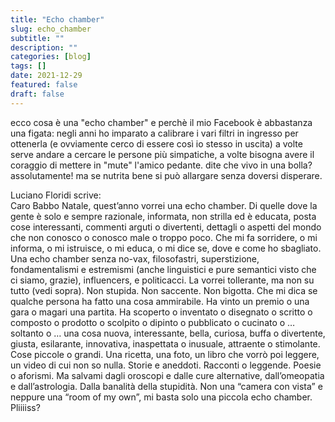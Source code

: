 ```yaml
---
title: "Echo chamber"
slug: echo_chamber
subtitle: ""
description: ""
categories: [blog]
tags: []
date: 2021-12-29
featured: false
draft: false
---
```


ecco cosa è una "echo chamber" e perchè il mio Facebook è abbastanza una figata: negli anni ho imparato a calibrare i vari filtri in ingresso per ottenerla (e ovviamente cerco di essere così io stesso in uscita)
a volte serve andare a cercare le persone più simpatiche, a volte bisogna avere il coraggio di mettere in "mute" l'amico pedante.
dite che vivo in una bolla? assolutamente! ma se nutrita bene si può allargare senza doversi disperare.

Luciano Floridi scrive:  
Caro Babbo Natale, quest’anno vorrei una echo chamber. Di quelle dove la gente è solo e sempre razionale, informata, non strilla ed è educata, posta cose interessanti, commenti arguti o divertenti, dettagli o aspetti del mondo che non conosco o conosco male o troppo poco. Che mi fa sorridere, o mi informa, o mi istruisce, o mi educa, o mi dice se, dove e come ho sbagliato. Una echo chamber senza no-vax, filosofastri, superstizione, fondamentalismi e estremismi (anche linguistici e pure semantici visto che ci siamo, grazie), influencers, e politicacci. La vorrei tollerante, ma non su tutto (vedi sopra). Non stupida. Non saccente. Non bigotta. Che mi dica se qualche persona ha fatto una cosa ammirabile. Ha vinto un premio o una gara o magari una partita. Ha scoperto o inventato o disegnato o scritto o composto o prodotto o scolpito o dipinto o pubblicato o cucinato o … soltanto o … una cosa nuova, interessante, bella, curiosa, buffa o divertente, giusta, esilarante, innovativa, inaspettata o inusuale, attraente o stimolante. Cose piccole o grandi. Una ricetta, una foto, un libro che vorrò poi leggere, un video di cui non so nulla. Storie e aneddoti. Racconti o leggende. Poesie o aforismi. Ma salvami dagli oroscopi e dalle cure alternative, dall’omeopatia e dall’astrologia. Dalla banalità della stupidità. Non una “camera con vista” e neppure una “room of my own”, mi basta solo una piccola echo chamber. Pliiiiss?
